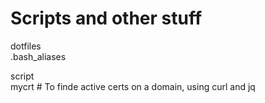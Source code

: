 # Scripts and other stuff


dotfiles\
	.bash_aliases

script\
	mycrt # To finde active certs on a domain, using curl and jq
 
